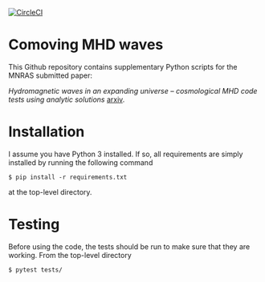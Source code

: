 [![CircleCI](https://circleci.com/gh/tberlok/comoving_mhd_waves/tree/main.svg?style=svg&circle-token=33bce19b6fe69af562d7c2519ea4d6ab12958290)](https://circleci.com/gh/tberlok/comoving_mhd_waves/tree/main)

# Comoving MHD waves

This Github repository contains supplementary Python scripts for the MNRAS
submitted paper:

*Hydromagnetic waves in an expanding universe – cosmological MHD code tests
using analytic solutions* [arxiv]().

# Installation

I assume you have Python 3 installed. If so, all requirements are simply
installed by running the following command

```
$ pip install -r requirements.txt
```
at the top-level directory.

# Testing

Before using the code, the tests should be run to make sure that they are
working. From the top-level directory
```
$ pytest tests/
```


